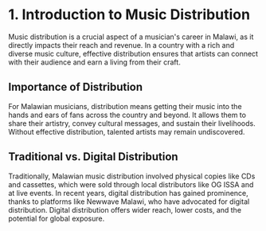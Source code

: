 # 1. Introduction to Music Distribution

Music distribution is a crucial aspect of a musician's career in Malawi, as it directly impacts their reach and revenue. In a country with a rich and diverse music culture, effective distribution ensures that artists can connect with their audience and earn a living from their craft.

## Importance of Distribution

For Malawian musicians, distribution means getting their music into the hands and ears of fans across the country and beyond. It allows them to share their artistry, convey cultural messages, and sustain their livelihoods. Without effective distribution, talented artists may remain undiscovered.

## Traditional vs. Digital Distribution

Traditionally, Malawian music distribution involved physical copies like CDs and cassettes, which were sold through local distributors like OG ISSA and at live events. In recent years, digital distribution has gained prominence, thanks to platforms like Newwave Malawi, who have advocated for digital distribution. Digital distribution offers wider reach, lower costs, and the potential for global exposure.
